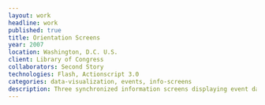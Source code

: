 ```yaml
---
layout: work
headline: work
published: true
title: Orientation Screens
year: 2007
location: Washington, D.C. U.S.
client: Library of Congress
collaborators: Second Story
technologies: Flash, Actionscript 3.0
categories: data-visualization, events, info-screens
description: Three synchronized information screens displaying event data, motion graphics and image slideshows
---
```

